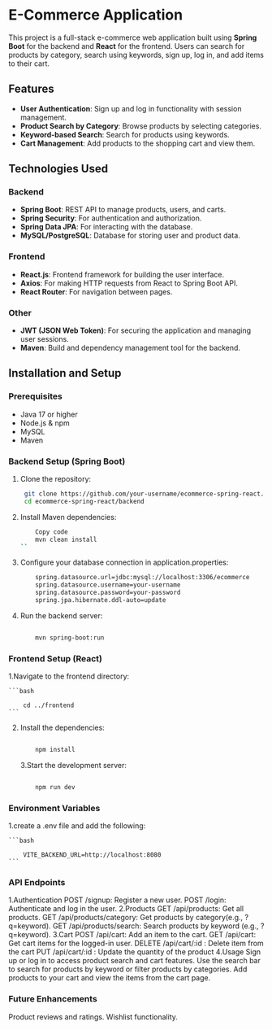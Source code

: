 # E-Commerce Application

This project is a full-stack e-commerce web application built using **Spring Boot** for the backend and **React** for the frontend. Users can search for products by category, search using keywords, sign up, log in, and add items to their cart.

## Features

- **User Authentication**: Sign up and log in functionality with session management.
- **Product Search by Category**: Browse products by selecting categories.
- **Keyword-based Search**: Search for products using keywords.
- **Cart Management**: Add products to the shopping cart and view them.
  
## Technologies Used

### Backend
- **Spring Boot**: REST API to manage products, users, and carts.
- **Spring Security**: For authentication and authorization.
- **Spring Data JPA**: For interacting with the database.
- **MySQL/PostgreSQL**: Database for storing user and product data.

### Frontend
- **React.js**: Frontend framework for building the user interface.
- **Axios**: For making HTTP requests from React to Spring Boot API.
- **React Router**: For navigation between pages.

### Other
- **JWT (JSON Web Token)**: For securing the application and managing user sessions.
- **Maven**: Build and dependency management tool for the backend.

## Installation and Setup

### Prerequisites
- Java 17 or higher
- Node.js & npm
- MySQL
- Maven

### Backend Setup (Spring Boot)

1. Clone the repository:
   ```bash
    git clone https://github.com/your-username/ecommerce-spring-react.git
    cd ecommerce-spring-react/backend
   ```
2. Install Maven dependencies:

    ```bash
        Copy code
        mvn clean install
    ``
3. Configure your database connection in application.properties:

    ```bash
        spring.datasource.url=jdbc:mysql://localhost:3306/ecommerce
        spring.datasource.username=your-username
        spring.datasource.password=your-password
        spring.jpa.hibernate.ddl-auto=update
    ```
4. Run the backend server:

    ```bash

        mvn spring-boot:run
    ```
### Frontend Setup (React)

1.Navigate to the frontend directory:

    ```bash

        cd ../frontend
    ```
2. Install the dependencies:

    ```bash

        npm install
    ```
    3.Start the development server:

    ```bash

        npm run dev
    ```
### Environment Variables
  1.create a .env file and add the following:

    ```bash
    
        VITE_BACKEND_URL=http://localhost:8080
    ```

### API Endpoints

  1.Authentication
        POST /signup: Register a new user.
        POST /login: Authenticate and log in the user.
    2.Products
        GET /api/products: Get all products.
        GET /api/products/category: Get products by category(e.g., ?q=keyword).
        GET /api/products/search: Search products by keyword (e.g., ?q=keyword).
    3.Cart
        POST /api/cart: Add an item to the cart.
        GET /api/cart: Get cart items for the logged-in user.
        DELETE /api/cart/:id : Delete item from the cart 
        PUT /api/cart/:id : Update the quantity of the product
    4.Usage
        Sign up or log in to access product search and cart features.
        Use the search bar to search for products by keyword or filter products by categories.
        Add products to your cart and view the items from the cart page.
        
###  Future Enhancements
  Product reviews and ratings.
  Wishlist functionality.
